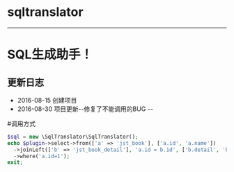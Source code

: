 # sqltranslator
-------------
# SQL生成助手！
## 更新日志
+ 2016-08-15 创建项目
+ 2016-08-30 项目更新--修复了不能调用的BUG
--

#调用方式
```php
$sql = new \SqlTranslator\SqlTranslator();
echo $plugin->select->from(['a' => 'jst_book'], ['a.id', 'a.name'])
  ->joinLeft(['b' => 'jst_book_detail'], 'a.id = b.id', ['b.detail', 'b.cconte'])
  ->where('a.id=1');
exit;
```
